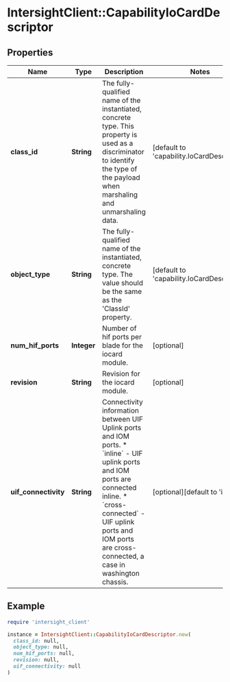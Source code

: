 # IntersightClient::CapabilityIoCardDescriptor

## Properties

| Name | Type | Description | Notes |
| ---- | ---- | ----------- | ----- |
| **class_id** | **String** | The fully-qualified name of the instantiated, concrete type. This property is used as a discriminator to identify the type of the payload when marshaling and unmarshaling data. | [default to &#39;capability.IoCardDescriptor&#39;] |
| **object_type** | **String** | The fully-qualified name of the instantiated, concrete type. The value should be the same as the &#39;ClassId&#39; property. | [default to &#39;capability.IoCardDescriptor&#39;] |
| **num_hif_ports** | **Integer** | Number of hif ports per blade for the iocard module. | [optional] |
| **revision** | **String** | Revision for the iocard module. | [optional] |
| **uif_connectivity** | **String** | Connectivity information between UIF Uplink ports and IOM ports. * &#x60;inline&#x60; - UIF uplink ports and IOM ports are connected inline. * &#x60;cross-connected&#x60; - UIF uplink ports and IOM ports are cross-connected, a case in washington chassis. | [optional][default to &#39;inline&#39;] |

## Example

```ruby
require 'intersight_client'

instance = IntersightClient::CapabilityIoCardDescriptor.new(
  class_id: null,
  object_type: null,
  num_hif_ports: null,
  revision: null,
  uif_connectivity: null
)
```


